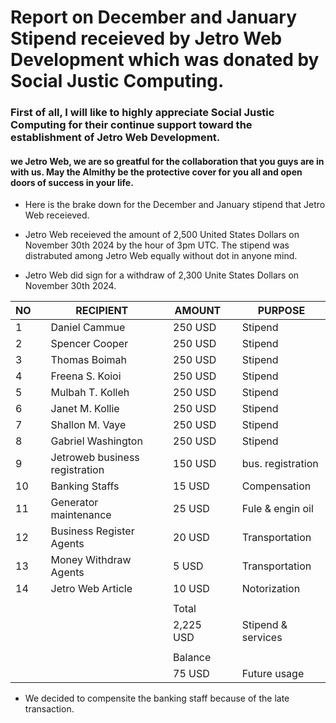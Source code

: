 # Report on December and January Stipend receieved by Jetro Web Development which was donated by Social Justic Computing.

### First of all, I will like to highly appreciate Social Justic Computing for their continue support toward the establishment of Jetro Web Development. 
#### we Jetro Web, we are so greatful for the collaboration that you guys are in with us. May the Almithy be the protective cover for you all and open doors of success in your life.

* Here is the brake down for the December and January stipend that Jetro Web receieved.

* Jetro Web receieved the amount of 2,500 United States Dollars on November 30th 2024 by the hour of 3pm UTC. 
The stipend was distrabuted among Jetro Web equally without dot in anyone mind.

* Jetro Web did sign for a withdraw of 2,300 Unite States Dollars on November 30th 2024.

| NO |                   |    RECIPIENT                     |           |   AMOUNT   |             | PURPOSE           |
|----|-------------------|----------------------------------|-----------|------------|-------------|-------------------|
| 1  |                   |  Daniel Cammue                   |           | 250 USD    |             | Stipend           |
| 2  |                   |  Spencer Cooper                  |           | 250 USD    |             | Stipend           |
| 3  |                   |  Thomas Boimah                   |           | 250 USD    |             | Stipend           |
| 4  |                   |  Freena S. Koioi                 |           | 250 USD    |             | Stipend           |
| 5  |                   |  Mulbah T. Kolleh                |           | 250 USD    |             | Stipend           |
| 6  |                   |  Janet M. Kollie                 |           | 250 USD    |             | Stipend           |
| 7  |                   |  Shallon M. Vaye                 |           | 250 USD    |             | Stipend           |
| 8  |                   |  Gabriel Washington              |           | 250 USD    |             | Stipend           |
| 9  |                   |  Jetroweb business registration  |           | 150 USD    |             | bus. registration |
| 10 |                   |  Banking Staffs                  |           | 15  USD    |             | Compensation      |
| 11 |                   |  Generator maintenance           |           | 25 USD     |             | Fule & engin oil  |
| 12 |                   |  Business Register Agents        |           | 20 USD     |             | Transportation    |
| 13 |                   |  Money Withdraw Agents           |           | 5  USD     |             | Transportation    |
| 14 |                   |  Jetro Web Article               |           | 10 USD     |             | Notorization      |
|    |                   |                                  |           |            |             |                   |
|    |                   |                                  |           |  Total     |             |                   |
|    |                   |                                  |           | 2,225 USD  |             |Stipend & services |
|    |                   |                                  |           |            |             |                   |
|    |                   |                                  |           | Balance    |             |                   |
|    |                   |                                  |           | 75 USD     |             |   Future usage    |

* We decided to compensite the banking staff because of the late transaction.